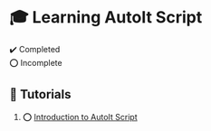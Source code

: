 # :mortar_board: Learning AutoIt Script

:heavy_check_mark: Completed  
:o: Incomplete

## :beginner: Tutorials

1. :o: [Introduction to AutoIt Script](introduction-to-autoit-script/)
